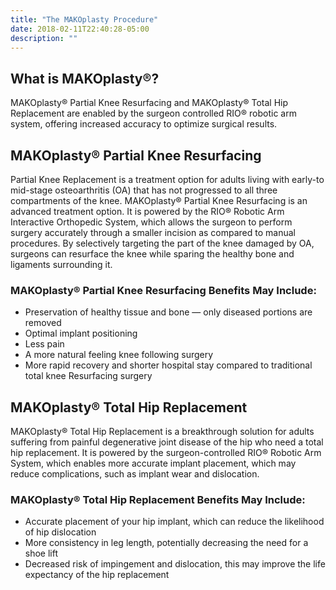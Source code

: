 ```yaml
---
title: "The MAKOplasty Procedure"
date: 2018-02-11T22:40:28-05:00
description: ""
---
```


## What is MAKOplasty&reg;?
MAKOplasty&reg; Partial Knee Resurfacing and MAKOplasty&reg; Total Hip Replacement are 
enabled by the surgeon controlled RIO® robotic arm system, offering increased accuracy to 
optimize surgical results.

## MAKOplasty&reg; Partial Knee Resurfacing
Partial Knee Replacement is a treatment option for adults living with early-to mid-stage 
osteoarthritis (OA) that has not progressed to all three compartments of the knee. 
MAKOplasty&reg; Partial Knee Resurfacing is an advanced treatment option. It is powered 
by the RIO® Robotic Arm Interactive Orthopedic System, which allows the surgeon to 
perform surgery accurately through a smaller incision as compared to manual procedures. 
By selectively targeting the part of the knee damaged by OA, surgeons can resurface the 
knee while sparing the healthy bone and ligaments surrounding it.

### MAKOplasty&reg; Partial Knee Resurfacing Benefits May Include:
* Preservation of healthy tissue and bone — only diseased portions are removed
* Optimal implant positioning
* Less pain
* A more natural feeling knee following surgery
* More rapid recovery and shorter hospital stay compared to traditional total knee Resurfacing surgery

## MAKOplasty&reg; Total Hip Replacement
MAKOplasty&reg; Total Hip Replacement is a breakthrough solution for adults suffering 
from painful degenerative joint disease of the hip who need a total hip replacement. It 
is powered by the surgeon-controlled RIO® Robotic Arm System, which enables more accurate 
implant placement, which may reduce complications, such as implant wear and dislocation.

### MAKOplasty® Total Hip Replacement Benefits May Include:
* Accurate placement of your hip implant, which can reduce the likelihood of hip dislocation
* More consistency in leg length, potentially decreasing the need for a shoe lift
* Decreased risk of impingement and dislocation, this may improve the life expectancy of the hip replacement
